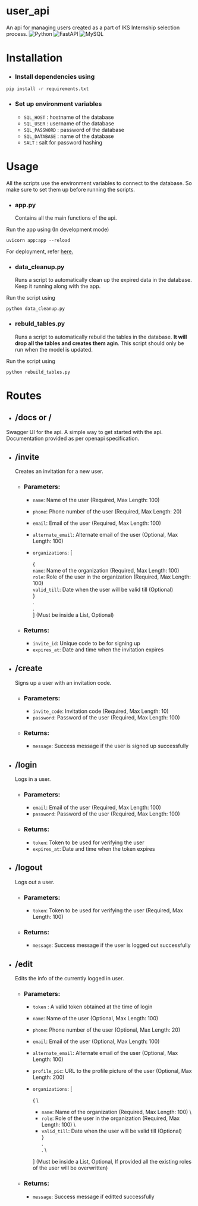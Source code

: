 # user_api

An api for managing users created as a part of IKS Internship selection process.
![Python](https://img.shields.io/badge/python-3670A0?style=for-the-badge&logo=python&logoColor=ffdd54)
![FastAPI](https://img.shields.io/badge/FastAPI-005571?style=for-the-badge&logo=fastapi)
![MySQL](https://img.shields.io/badge/mysql-%2300000f.svg?style=for-the-badge&logo=mysql&logoColor=white)

# Installation

- ### Install dependencies using

```
pip install -r requirements.txt
```

- ### Set up environment variables
  - `SQL_HOST` : hostname of the database
  - `SQL_USER` : username of the database
  - `SQL_PASSWORD` : password of the database
  - `SQL_DATABASE` : name of the database
  - `SALT` : salt for password hashing

# Usage

All the scripts use the environment variables to connect to the database. So make sure to set them up before running the scripts.

- ### app&#46;py
  Contains all the main functions of the api.

Run the app using (In development mode)

```
uvicorn app:app --reload
```

For deployment, refer [here.](https://fastapi.tiangolo.com/deployment/)

- ### data_cleanup&#46;py
  Runs a script to automatically clean up the expired data in the database. Keep it running along with the app.

Run the script using

```
python data_cleanup.py
```

- ### rebuld_tables.py
  Runs a script to automatically rebuild the tables in the database. **It will drop all the tables and creates them agin**.
  This script should only be run when the model is updated.

Run the script using

```
python rebuild_tables.py
```

# Routes

- ## **/docs** or **/**

Swagger UI for the api. A simple way to get started with the api. Documentation provided as per openapi specification.

- ## **/invite**

  Creates an invitation for a new user.

  - ### Parameters:

    - `name`: Name of the user (Required, Max Length: 100)
    - `phone`: Phone number of the user (Required, Max Length: 20)
    - `email`: Email of the user (Required, Max Length: 100)
    - `alternate_email`: Alternate email of the user (Optional, Max Length: 100)
    - `organizations`: [

      { \
       `name`: Name of the organization (Required, Max Length: 100) \
       `role`: Role of the user in the organization (Required, Max Length: 100) \
       `valid_till`: Date when the user will be valid till (Optional) \
       } \
       . \
       . \
       ] (Must be inside a List, Optional)

  - ### Returns:
    - `invite_id`: Unique code to be for signing up
    - `expires_at`: Date and time when the invitation expires

- ## **/create**

  Signs up a user with an invitation code.

  - ### Parameters:

    - `invite_code`: Invitation code (Required, Max Length: 10)
    - `password`: Password of the user (Required, Max Length: 100)

  - ### Returns:
    - `message`: Success message if the user is signed up successfully

- ## **/login**

  Logs in a user.

  - ### Parameters:

    - `email`: Email of the user (Required, Max Length: 100)
    - `password`: Password of the user (Required, Max Length: 100)

  - ### Returns:
    - `token`: Token to be used for verifying the user
    - `expires_at`: Date and time when the token expires

- ## **/logout**

  Logs out a user.

  - ### Parameters:

    - `token`: Token to be used for verifying the user (Required, Max Length: 100)

  - ### Returns:
    - `message`: Success message if the user is logged out successfully

- ## **/edit**

  Edits the info of the currently logged in user.

  - ### Parameters:

    - `token` : A valid token obtained at the time of login
    - `name`: Name of the user (Optional, Max Length: 100)
    - `phone`: Phone number of the user (Optional, Max Length: 20)
    - `email`: Email of the user (Optional, Max Length: 100)
    - `alternate_email`: Alternate email of the user (Optional, Max Length: 100)
    - `profile_pic`: URL to the profile picture of the user (Optional, Max Length: 200)
    - `organizations`: [

      { \
       - `name`: Name of the organization (Required, Max Length: 100) \
       - `role`: Role of the user in the organization (Required, Max Length: 100) \
       - `valid_till`: Date when the user will be valid till (Optional) \
       } \
       . \
       . \

      ] (Must be inside a List, Optional, If provided all the existing roles of the user will be overwritten)

  - ### Returns:
    - `message`: Success message if editted successfully
